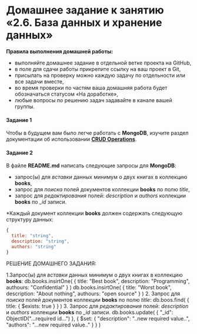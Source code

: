 # Домашнее задание к занятию «2.6. База данных и хранение данных»

**Правила выполнения домашней работы:** 
* выполняйте домашнее задание в отдельной ветке проекта на GitHub,
* в поле для сдачи работы прикрепите ссылку на ваш проект в Git,
* присылать на проверку можно каждую задачу по отдельности или все задачи вместе, 
* во время проверки по частям ваша домашняя работа будет обозначаться статусом «На доработке»,
* любые вопросы по решению задач задавайте в канале вашей группы.


#### Задание 1
Чтобы в будущем вам было легче работать с **MongoDB**, изучите раздел 
документации об использовании [**CRUD Operations**](https://docs.mongodb.com/manual/crud/).

#### Задание 2
В файле **README.md** написать следующие запросы для **MongoDB**:
 - запрос(ы) для *вставки* данных минимум о двух книгах в коллекцию **books**,
 - запрос для *поиска* полей документов коллекции **books** по полю *title*,
 - запрос для *редактирования* полей: *description* и *authors* коллекции **books** по *_id* записи.
 
*Каждый документ коллекции **books** должен содержать следующую структуру данных: 
```javascript
{
  title: "string",
  description: "string",
  authors: "string"
}
``` 
РЕШЕНИЕ ДОМАШНЕГО ЗАДАНИЯ:

1.Запрос(ы) для *вставки* данных минимум о двух книгах в коллекцию **books**:
db.books.insirtOne(
  {
    title: "Best book",
    description: "Programming",
    authours: "Confidential"
  }
)
db.books.insirtOne(
  {
    title: "Worst book",
    description: "About nothing",
    authours: "open source"
  }
)
2. Запрос для *поиска* полей документов коллекции **books** по полю *title*:
db.boos.find(
  {
    title: { $exists: true }
  }
)
3. Запрос для *редактирования* полей: *description* и *authors* коллекции **books** по *_id* записи.
db.books.update(
  {
    "_id": ObjectID("...required id...")
  },
  {
    $set: {
      "description": "..new required value..",
      "authors": "...new required value.."
    }
  }
)





